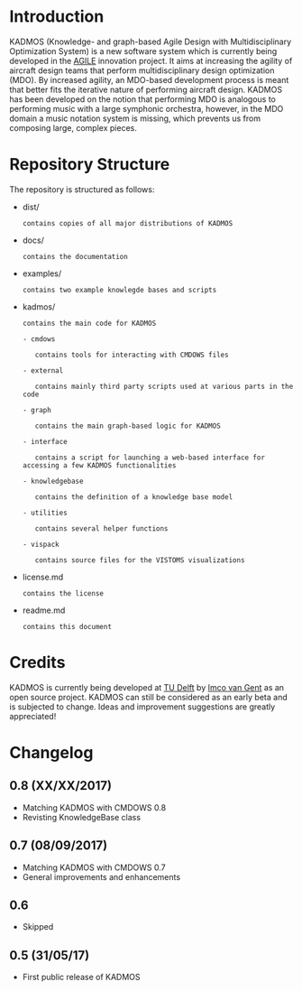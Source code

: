 Introduction
=============

KADMOS (Knowledge- and graph-based Agile Design with Multidisciplinary Optimization System) is a new software system which is currently being developed in the [AGILE](http://www.agile-project.eu/) innovation project. It aims at increasing the agility of aircraft design teams that perform multidisciplinary design optimization (MDO). By increased agility, an MDO-based development process is meant that better fits the iterative nature of performing aircraft design. KADMOS has been developed on the notion that performing MDO is analogous to performing music with a large symphonic orchestra, however, in the MDO domain a music notation system is missing, which prevents us from composing large, complex pieces. 

Repository Structure
====================

The repository is structured as follows:

- dist/

	  contains copies of all major distributions of KADMOS

- docs/

      contains the documentation

- examples/

      contains two example knowlegde bases and scripts
	  
	 
- kadmos/

      contains the main code for KADMOS

	  - cmdows
	  
		 contains tools for interacting with CMDOWS files
	  
      - external

         contains mainly third party scripts used at various parts in the code

      - graph

         contains the main graph-based logic for KADMOS

      - interface

         contains a script for launching a web-based interface for accessing a few KADMOS functionalities

      - knowledgebase

         contains the definition of a knowledge base model

      - utilities

         contains several helper functions

      - vispack

         contains source files for the VISTOMS visualizations

- license.md

      contains the license

- readme.md

      contains this document


Credits
=======

KADMOS is currently being developed at [TU Delft](https://tudelft.nl) by [Imco van Gent](https://bitbucket.org/imcovangent/) as an open source project. KADMOS can still be considered as an early beta and is subjected to change. Ideas and improvement suggestions are greatly appreciated!


Changelog
=========

## 0.8 (XX/XX/2017)

- Matching KADMOS with CMDOWS 0.8
- Revisting KnowledgeBase class

## 0.7 (08/09/2017)

- Matching KADMOS with CMDOWS 0.7
- General improvements and enhancements

## 0.6 

- Skipped

## 0.5 (31/05/17)

- First public release of KADMOS